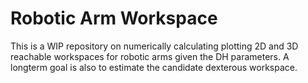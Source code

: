 # Robotic Arm Workspace 
This is a WIP repository on numerically calculating plotting 2D and 3D reachable workspaces for robotic arms given the DH parameters. A longterm goal is also to estimate the candidate dexterous workspace.
